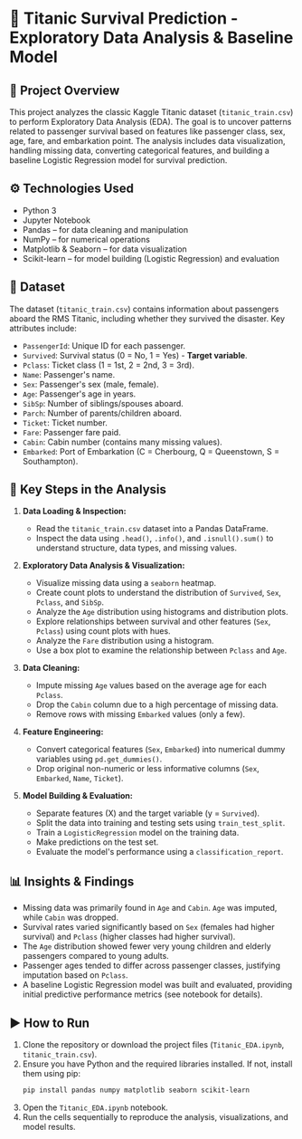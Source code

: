 # 🚢 Titanic Survival Prediction - Exploratory Data Analysis & Baseline Model

## 📌 Project Overview

This project analyzes the classic Kaggle Titanic dataset (`titanic_train.csv`) to perform Exploratory Data Analysis (EDA). The goal is to uncover patterns related to passenger survival based on features like passenger class, sex, age, fare, and embarkation point. The analysis includes data visualization, handling missing data, converting categorical features, and building a baseline Logistic Regression model for survival prediction.

## ⚙️ Technologies Used

* Python 3
* Jupyter Notebook
* Pandas – for data cleaning and manipulation
* NumPy – for numerical operations
* Matplotlib & Seaborn – for data visualization
* Scikit-learn – for model building (Logistic Regression) and evaluation

## 📂 Dataset

The dataset (`titanic_train.csv`) contains information about passengers aboard the RMS Titanic, including whether they survived the disaster. Key attributes include:

* `PassengerId`: Unique ID for each passenger.
* `Survived`: Survival status (0 = No, 1 = Yes) - **Target variable**.
* `Pclass`: Ticket class (1 = 1st, 2 = 2nd, 3 = 3rd).
* `Name`: Passenger's name.
* `Sex`: Passenger's sex (male, female).
* `Age`: Passenger's age in years.
* `SibSp`: Number of siblings/spouses aboard.
* `Parch`: Number of parents/children aboard.
* `Ticket`: Ticket number.
* `Fare`: Passenger fare paid.
* `Cabin`: Cabin number (contains many missing values).
* `Embarked`: Port of Embarkation (C = Cherbourg, Q = Queenstown, S = Southampton).

## 🔑 Key Steps in the Analysis

1.  **Data Loading & Inspection:**
    * Read the `titanic_train.csv` dataset into a Pandas DataFrame.
    * Inspect the data using `.head()`, `.info()`, and `.isnull().sum()` to understand structure, data types, and missing values.

2.  **Exploratory Data Analysis & Visualization:**
    * Visualize missing data using a `seaborn` heatmap.
    * Create count plots to understand the distribution of `Survived`, `Sex`, `Pclass`, and `SibSp`.
    * Analyze the `Age` distribution using histograms and distribution plots.
    * Explore relationships between survival and other features (`Sex`, `Pclass`) using count plots with hues.
    * Analyze the `Fare` distribution using a histogram.
    * Use a box plot to examine the relationship between `Pclass` and `Age`.

3.  **Data Cleaning:**
    * Impute missing `Age` values based on the average age for each `Pclass`.
    * Drop the `Cabin` column due to a high percentage of missing data.
    * Remove rows with missing `Embarked` values (only a few).

4.  **Feature Engineering:**
    * Convert categorical features (`Sex`, `Embarked`) into numerical dummy variables using `pd.get_dummies()`.
    * Drop original non-numeric or less informative columns (`Sex`, `Embarked`, `Name`, `Ticket`).

5.  **Model Building & Evaluation:**
    * Separate features (X) and the target variable (y = `Survived`).
    * Split the data into training and testing sets using `train_test_split`.
    * Train a `LogisticRegression` model on the training data.
    * Make predictions on the test set.
    * Evaluate the model's performance using a `classification_report`.

## 📊  Insights & Findings

* Missing data was primarily found in `Age` and `Cabin`. `Age` was imputed, while `Cabin` was dropped.
* Survival rates varied significantly based on `Sex` (females had higher survival) and `Pclass` (higher classes had higher survival).
* The `Age` distribution showed fewer very young children and elderly passengers compared to young adults.
* Passenger ages tended to differ across passenger classes, justifying imputation based on `Pclass`.
* A baseline Logistic Regression model was built and evaluated, providing initial predictive performance metrics (see notebook for details).

## ▶️ How to Run

1.  Clone the repository or download the project files (`Titanic_EDA.ipynb`, `titanic_train.csv`).
2.  Ensure you have Python and the required libraries installed. If not, install them using pip:
    ```sh
    pip install pandas numpy matplotlib seaborn scikit-learn 
    ```
3.  Open the `Titanic_EDA.ipynb` notebook.
4.  Run the cells sequentially to reproduce the analysis, visualizations, and model results.
